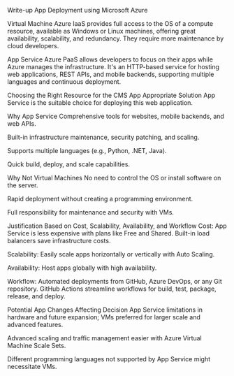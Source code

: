 Write-up
App Deployment using Microsoft Azure

Virtual Machine
Azure IaaS provides full access to the OS of a compute resource, available as Windows or Linux machines, offering great availability, scalability, and redundancy. They require more maintenance by cloud developers.

App Service
Azure PaaS allows developers to focus on their apps while Azure manages the infrastructure. It's an HTTP-based service for hosting web applications, REST APIs, and mobile backends, supporting multiple languages and continuous deployment.

Choosing the Right Resource for the CMS App
Appropriate Solution
App Service is the suitable choice for deploying this web application.

Why App Service
Comprehensive tools for websites, mobile backends, and web APIs.

Built-in infrastructure maintenance, security patching, and scaling.

Supports multiple languages (e.g., Python, .NET, Java).

Quick build, deploy, and scale capabilities.

Why Not Virtual Machines
No need to control the OS or install software on the server.

Rapid deployment without creating a programming environment.

Full responsibility for maintenance and security with VMs.

Justification Based on Cost, Scalability, Availability, and Workflow
Cost: App Service is less expensive with plans like Free and Shared. Built-in load balancers save infrastructure costs.

Scalability: Easily scale apps horizontally or vertically with Auto Scaling.

Availability: Host apps globally with high availability.

Workflow: Automated deployments from GitHub, Azure DevOps, or any Git repository. GitHub Actions streamline workflows for build, test, package, release, and deploy.

Potential App Changes Affecting Decision
App Service limitations in hardware and future expansion; VMs preferred for larger scale and advanced features.

Advanced scaling and traffic management easier with Azure Virtual Machine Scale Sets.

Different programming languages not supported by App Service might necessitate VMs.


